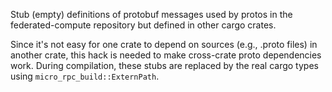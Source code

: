 Stub (empty) definitions of protobuf messages used by protos in the
federated-compute repository but defined in other cargo crates.

Since it's not easy for one crate to depend on sources (e.g., .proto files) in
another crate, this hack is needed to make cross-crate proto dependencies work.
During compilation, these stubs are replaced by the real cargo types using
`micro_rpc_build::ExternPath`.

